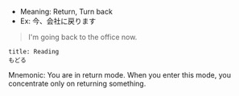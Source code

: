 
- Meaning: Return, Turn back
- Ex: 今、会社に戻ります
>I'm going back to the office now.

```ad-note 
title: Reading
もどる
```

Mnemonic: You are in return mode. When you enter this mode, you concentrate only on returning something.
